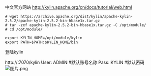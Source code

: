中文官方网站 http://kylin.apache.org/cn/docs/tutorial/web.html
```
# wget https://archive.apache.org/dist/kylin/apache-kylin-2.5.2/apache-kylin-2.5.2-bin-hbase1x.tar.gz
# tar -zxf apache-kylin-2.5.2-bin-hbase1x.tar.gz -C /opt/module/
# cd /opt/module/
```
```
export KYLIN_HOME=/opt/module/kylin
export PATH=$PATH:$KYLIN_HOME/bin
```

登陆kylin

http://<ip>:7070/kylin
User: ADMIN #默认账号名称
Pass: KYLIN #默认密码
![图片.png](https://upload-images.jianshu.io/upload_images/143845-d7a9f27009e38c57.png?imageMogr2/auto-orient/strip%7CimageView2/2/w/1240)
